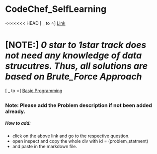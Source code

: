 # CodeChef_SelfLearning

<<<<<<< HEAD
[ _ to ⭐] [Link](https://www.codechef.com/LP0TO101?order=desc&sortBy=successful_submissions)

[NOTE:] ***0 star to 1star track  does not need  any knowledge of data strucutres. Thus, all solutions are based on Brute_Force Approach***
=======
[ _ to ⭐] [Basic Programming](https://www.codechef.com/LP0TO101?order=desc&sortBy=successful_submissions)



### Note: Please add the Problem description if not been added already. 
##### How to add:
* click on the above link and go to the respective question.
* open inspect and copy the whole div with id = (problem_statment)
* and paste in the markdown file.
  